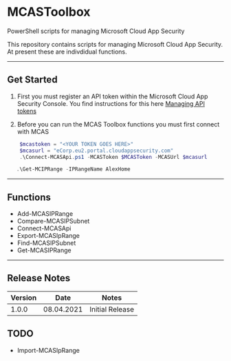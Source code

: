 # MCASToolbox
PowerShell scripts for managing Microsoft Cloud App Security

This repository contains scripts for managing Microsoft Cloud App Security. At present these
are indivdidual functions. 

---

## Get Started
1. First you must register an API token within the Microsoft Cloud App Security Console. 
You find instructions for this here [Managing API tokens](https://docs.microsoft.com/en-us/cloud-app-security/api-authentication)

2. Before you can run the MCAS Toolbox functions you must first connect with MCAS

```powershell
    $mcastoken = "<YOUR TOKEN GOES HERE>"
    $mcasurl = "eCorp.eu2.portal.cloudappsecurity.com"
    .\Connect-MCASApi.ps1 -MCASToken $MCASToken -MCASUrl $mcasurl
```

```powershell
   .\Get-MCIPRange -IPRangeName AlexHome
```

---

## Functions

* Add-MCASIPRange
* Compare-MCASIPSubnet
* Connect-MCASApi
* Export-MCASIpRange
* Find-MCASIPSubnet
* Get-MCASIPRange 

---

## Release Notes

| Version |    Date    |                           Notes                                |
| ------- | ---------- | -------------------------------------------------------------- |
| 1.0.0   | 08.04.2021 | Initial Release                                                |


## TODO

- Import-MCASIpRange



